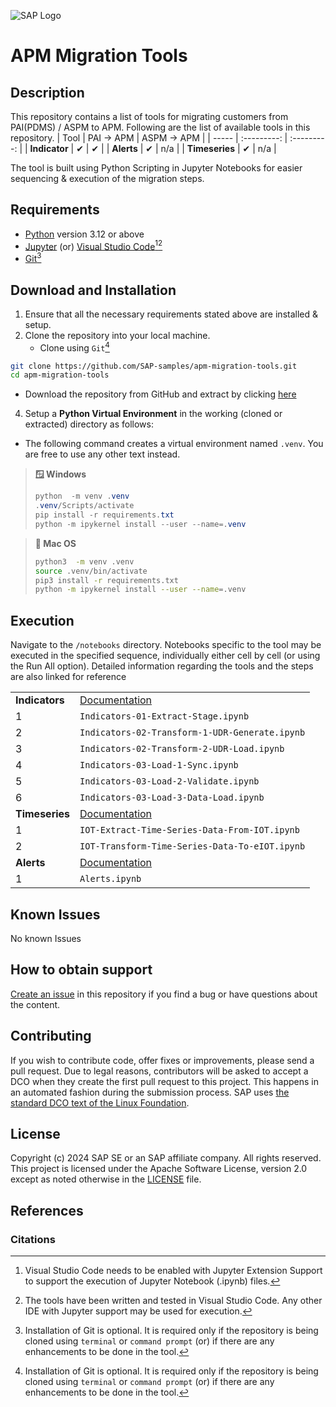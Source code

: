 <!--# SAP-samples/repository-template
This default template for SAP Samples repositories includes files for README, LICENSE, and .reuse/dep5. All repositories on github.com/SAP-samples will be created based on this template.

# Containing Files

1. The LICENSE file:
In most cases, the license for SAP sample projects is `Apache 2.0`.

2. The .reuse/dep5 file: 
The [Reuse Tool](https://reuse.software/) must be used for your samples project. You can find the .reuse/dep5 in the project initial. Please replace the parts inside the single angle quotation marks < > by the specific information for your repository.
3. The README.md file (this file):
Please edit this file as it is the primary description file for your project. You can find some placeholder titles for sections below.-->

![SAP Logo](https://github.com/user-attachments/assets/90192cd9-0330-4ae5-a24f-01991dd18af4)
# APM Migration Tools
<!-- Please include descriptive title -->

<!--- Register repository https://api.reuse.software/register, then add REUSE badge:
[![REUSE status](https://api.reuse.software/badge/github.com/SAP-samples/REPO-NAME)](https://api.reuse.software/info/github.com/SAP-samples/REPO-NAME)
-->

## Description
<!-- Please include SEO-friendly description -->
This repository contains a list of tools for migrating customers from PAI(PDMS) / ASPM to APM. Following are the list of available tools in this repository.
| Tool | PAI → APM | ASPM → APM |
| ----- | :---------: | :---------: |
| **Indicator** | ✔ | ✔ |
| **Alerts**    | ✔ | n/a |
| **Timeseries** | ✔ | n/a |

The tool is built using Python Scripting in Jupyter Notebooks for easier sequencing & execution of the migration steps.

## Requirements
* [Python](https://www.python.org/) version 3.12 or above
* [Jupyter](https://jupyter.org/) (or) [Visual Studio Code](https://code.visualstudio.com/)[^1][^2]
* [Git](https://git-scm.com/)[^3]

## Download and Installation
1. Ensure that all the necessary requirements stated above are installed & setup.
2. Clone the repository into your local machine.
   * Clone using `Git`[^3] 
```bash
git clone https://github.com/SAP-samples/apm-migration-tools.git
cd apm-migration-tools
```
   * Download the repository from GitHub and extract by clicking [here](https://github.com/SAP-samples/apm-migration-tools/archive/refs/heads/main.zip)
  
4. Setup a **Python Virtual Environment** in the working (cloned or extracted) directory as follows:
* The following command creates a virtual environment named `.venv`. You are free to use any other text instead.
> **🪟 Windows**
> ```powershell
> python  -m venv .venv
> .venv/Scripts/activate
> pip install -r requirements.txt
> python -m ipykernel install --user --name=.venv
> ```

> **🍎 Mac OS**
> ```bash
> python3  -m venv .venv
> source .venv/bin/activate
> pip3 install -r requirements.txt
> python -m ipykernel install --user --name=.venv
> ```

## Execution
Navigate to the `/notebooks` directory. Notebooks specific to the tool may be executed in the specified sequence, individually either cell by cell (or using the Run All option). Detailed information regarding the tools and the steps are also linked for reference

|  |    |
| --------- | ------------- |
| **Indicators**| [Documentation](docs/indicator-migration.md)|
| 1 | `Indicators-01-Extract-Stage.ipynb` |
| 2 | `Indicators-02-Transform-1-UDR-Generate.ipynb` |
| 3 | `Indicators-02-Transform-2-UDR-Load.ipynb` |
| 4 | `Indicators-03-Load-1-Sync.ipynb` |
| 5 | `Indicators-03-Load-2-Validate.ipynb` |
| 6 | `Indicators-03-Load-3-Data-Load.ipynb` |
| **Timeseries** |[Documentation](docs/time-series-migration.md)|
| 1 | `IOT-Extract-Time-Series-Data-From-IOT.ipynb` |
| 2 | `IOT-Transform-Time-Series-Data-To-eIOT.ipynb` |
| **Alerts** |[Documentation](wrong_link.md)|
| 1 | `Alerts.ipynb` |

## Known Issues
<!-- You may simply state "No known issues. -->
No known Issues

## How to obtain support
[Create an issue](https://github.com/SAP-samples/apm-migration-tools/issues) in this repository if you find a bug or have questions about the content.

## Contributing
If you wish to contribute code, offer fixes or improvements, please send a pull request. Due to legal reasons, contributors will be asked to accept a DCO when they create the first pull request to this project. This happens in an automated fashion during the submission process. SAP uses [the standard DCO text of the Linux Foundation](https://developercertificate.org/).

## License
Copyright (c) 2024 SAP SE or an SAP affiliate company. All rights reserved. This project is licensed under the Apache Software License, version 2.0 except as noted otherwise in the [LICENSE](LICENSE) file.

## References

### Citations
[^1]: Visual Studio Code needs to be enabled with Jupyter Extension Support to support the execution of Jupyter Notebook (.ipynb) files.
[^2]: The tools have been written and tested in Visual Studio Code. Any other IDE with Jupyter support may be used for execution.
[^3]: Installation of Git is optional. It is required only if the repository is being cloned using `terminal` or `command prompt` (or) if there are any enhancements to be done in the tool.
